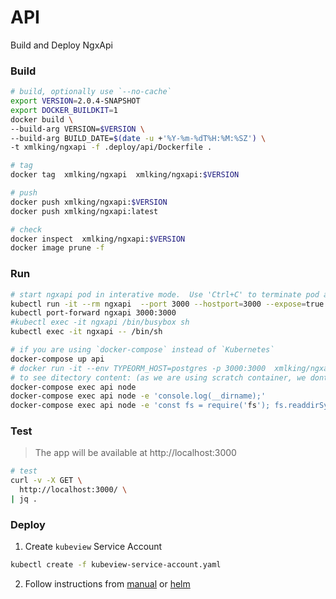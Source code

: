 # API

Build and Deploy NgxApi

### Build

```bash
# build, optionally use `--no-cache`
export VERSION=2.0.4-SNAPSHOT
export DOCKER_BUILDKIT=1
docker build \
--build-arg VERSION=$VERSION \
--build-arg BUILD_DATE=$(date -u +'%Y-%m-%dT%H:%M:%SZ') \
-t xmlking/ngxapi -f .deploy/api/Dockerfile .

# tag
docker tag  xmlking/ngxapi  xmlking/ngxapi:$VERSION

# push
docker push xmlking/ngxapi:$VERSION
docker push xmlking/ngxapi:latest

# check
docker inspect  xmlking/ngxapi:$VERSION
docker image prune -f
```

### Run

```bash
# start ngxapi pod in interative mode.  Use 'Ctrl+C' to terminate pod and delete temp service.
kubectl run -it --rm ngxapi  --port 3000 --hostport=3000 --expose=true --image=xmlking/ngxapi:$VERSION --restart=Never --env TYPEORM_HOST=ngxdb-postgresql
kubectl port-forward ngxapi 3000:3000
#kubectl exec -it ngxapi /bin/busybox sh
kubectl exec -it ngxapi -- /bin/sh

# if you are using `docker-compose` instead of `Kubernetes`
docker-compose up api
# docker run -it --env TYPEORM_HOST=postgres -p 3000:3000  xmlking/ngxapi
# to see ditectory content: (as we are using scratch container, we dont have any unix commands to interact with)
docker-compose exec api node
docker-compose exec api node -e 'console.log(__dirname);'
docker-compose exec api node -e 'const fs = require('fs'); fs.readdirSync('.').forEach(file => { console.log(file);})
```

### Test

> The app will be available at http://localhost:3000

```bash
# test
curl -v -X GET \
  http://localhost:3000/ \
| jq .
```

### Deploy

1.  Create `kubeview` Service Account

```bash
kubectl create -f kubeview-service-account.yaml
```

2. Follow instructions from [manual](./manual) or [helm](./helm)
